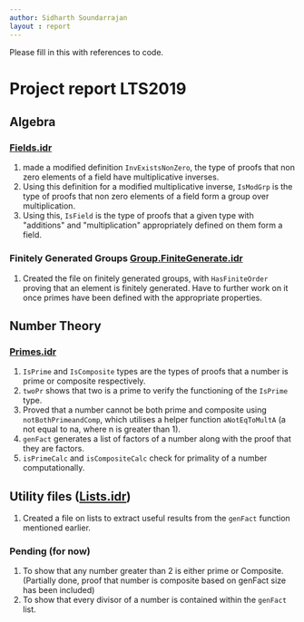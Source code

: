 ```yaml
---
author: Sidharth Soundarrajan
layout : report
---
```


Please fill in this with references to code.

# Project report LTS2019

## Algebra

### [Fields.idr](https://github.com/siddhartha-gadgil/LTS2019/blob/master/Code/Field.idr)

1. made a modified definition `InvExistsNonZero`, the type of proofs that non zero elements of a field have multiplicative inverses.
2. Using this definition for a modified multiplicative inverse, `IsModGrp` is the type of proofs that non zero elements of a field form a group over multiplication.
3. Using this, `IsField` is the type of proofs that a given type with "additions" and "multiplication" appropriately defined on them form a field.

### Finitely Generated Groups [Group.FiniteGenerate.idr](https://github.com/siddhartha-gadgil/LTS2019/blob/master/Code/Group.FiniteGenerate.idr)

1. Created the file on finitely generated groups, with `HasFiniteOrder` proving that an element is finitely generated.
Have to further work on it once primes have been defined with the appropriate properties.

## Number Theory

### [Primes.idr](https://github.com/siddhartha-gadgil/LTS2019/blob/master/Code/Primes.idr)

1. `IsPrime` and `IsComposite` types are the types of proofs that a number is prime or composite respectively.
2. `twoPr` shows that two is a prime to verify the functioning of the `IsPrime` type.
3. Proved that a number cannot be both prime and composite using `notBothPrimeandComp`, which utilises a helper function `aNotEqToMultA` (a not equal to na, where n is greater than 1).
4. `genFact` generates a list of factors of a number along with the proof that they are factors.
5. `isPrimeCalc` and `isCompositeCalc` check for primality of a number computationally.

## Utility files ([Lists.idr](https://github.com/siddhartha-gadgil/LTS2019/blob/master/Code/Lists.idr))
1. Created a file on lists to extract useful results from the `genFact` function mentioned earlier.

### Pending (for now)
1. To show that any number greater than 2 is either prime or Composite. (Partially done, proof that number is composite based on genFact size has been included)
2. To show that every divisor of a number is contained within the `genFact` list.

